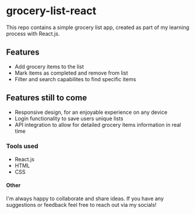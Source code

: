 # grocery-list-react

This repo contains a simple grocery list app, created as part of my learning process with React.js.

## Features

- Add grocery items to the list
- Mark items as completed and remove from list
- Filter and search capabilites to find specific items

## Features still to come
- Responsive design, for an enjoyable experience on any device
- Login functionality to save users unique lists
- API integration to allow for detailed grocery items information in real time

### Tools used

- React.js 
- HTML 
- CSS

#### Other

I'm always happy to collaborate and share ideas. If you have any suggestions or feedback feel free to reach out via my socials!

